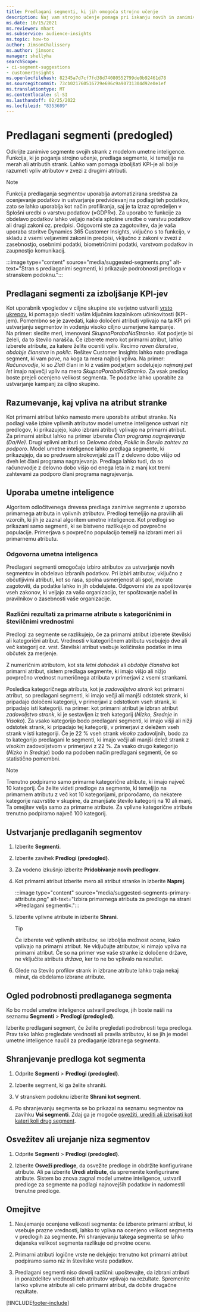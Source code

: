 ```yaml
---
title: Predlagani segmenti, ki jih omogoča strojno učenje
description: Naj vam strojno učenje pomaga pri iskanju novih in zanimivih segmentov, ki temeljijo na atributih strank.
ms.date: 10/15/2021
ms.reviewer: mhart
ms.subservice: audience-insights
ms.topic: how-to
author: JimsonChalissery
ms.author: jimsonc
manager: shellyha
searchScope:
- ci-segment-suggestions
- customerInsights
ms.openlocfilehash: 82345a7d7cf7fd38d74080552799de0b92461d78
ms.sourcegitcommit: 73cb021760516729e696c9a90731304d92e0e1ef
ms.translationtype: MT
ms.contentlocale: sl-SI
ms.lasthandoff: 02/25/2022
ms.locfileid: "8353609"
---
```

# <a name="suggested-segments-preview"></a>Predlagani segmenti (predogled)

Odkrijte zanimive segmente svojih strank z modelom umetne inteligence. Funkcija, ki jo poganja strojno učenje, predlaga segmente, ki temeljijo na merah ali atributih strank. Lahko vam pomaga izboljšati KPI-je ali bolje razumeti vpliv atributov v zvezi z drugimi atributi. 

> [!NOTE]
> Funkcija predlaganja segmentov uporablja avtomatizirana sredstva za ocenjevanje podatkov in ustvarjanje predvidevanj na podlagi teh podatkov, zato se lahko uporablja kot način profiliranja, saj je ta izraz opredeljen v Splošni uredbi o varstvu podatkov (»GDPR«). Za uporabo te funkcije za obdelavo podatkov lahko veljajo načela splošne uredbe o varstvu podatkov ali drugi zakoni oz. predpisi. Odgovorni ste za zagotovitev, da je vaša uporaba storitve Dynamics 365 Customer Insights, vključno s to funkcijo, v skladu z vsemi veljavnimi zakoni in predpisi, vključno z zakoni v zvezi z zasebnostjo, osebnimi podatki, biometričnimi podatki, varstvom podatkov in zaupnostjo komunikacij.

:::image type="content" source="media/suggested-segments.png" alt-text="Stran s predlaganimi segmenti, ki prikazuje podrobnosti predloga v stranskem podoknu.":::

## <a name="suggested-segments-to-improve-your-kpis"></a>Predlagani segmenti za izboljšanje KPI-jev

Kot uporabnik vpogledov v ciljne skupine ste verjetno ustvarili [vrsto ukrepov](measures.md), ki pomagajo slediti vašim ključnim kazalnikom učinkovitosti (KPI-jem). Pomembno se je zavedati, kako določeni atributi vplivajo na ta KPI pri ustvarjanju segmentov in vodenju visoko ciljno usmerjene kampanje.   
Na primer: sledite meri, imenovani *SkupnaPorabaNaStranko*. Kot podjetje bi želeli, da to število narašča. Če izberete mero kot primarni atribut, lahko izberete atribute, za katere želite oceniti vpliv. Recimo *raven članstva*, *obdobje članstva* in *poklic*. Rešitev Customer Insights lahko nato predlaga segment, ki vam pove, na koga ta mera najbolj vpliva. Na primer: *Računovodje*, ki so *Zlati* člani in ki z vašim podjetjem sodelujejo *najmanj pet let* imajo največji vpliv na mero *SkupnaPorabaNaStranko*. Za vsak predlog boste prejeli ocenjeno velikost segmenta. Te podatke lahko uporabite za ustvarjanje kampanj za ciljno skupino.

## <a name="understand-what-influences-a-customer-attribute"></a>Razumevanje, kaj vpliva na atribut stranke

Kot primarni atribut lahko namesto mere uporabite atribut stranke. Na podlagi vaše izbire vplivnih atributov model umetne inteligence ustvari niz predlogov, ki prikazujejo, kako izbrani atributi vplivajo na primarni atribut.   
Za primarni atribut lahko na primer izberete *Član programa nagrajevanja (Da/Ne)*. Drugi vplivni atributi so *Delovna doba*, *Poklic* in *Število zahtev za podporo*. Model umetne inteligence lahko predlaga segmente, ki prikazujejo, da so predvsem strokovnjaki za IT z delovno dobo višjo od dveh let člani programa nagrajevanja. Predlaga lahko tudi, da so računovodje z delovno dobo višjo od enega leta in z manj kot tremi zahtevami za podporo člani programa nagrajevanja. 

## <a name="artificial-intelligence-usage"></a>Uporaba umetne inteligence

Algoritem odločitvenega drevesa predlaga zanimive segmente z uporabo primarnega atributa in vplivnih atributov. Predlogi temeljijo na pravilih ali vzorcih, ki jih je zaznal algoritem umetne inteligence. Kot predlogi so prikazani samo segmenti, ki se bistveno razlikujejo od povprečne populacije. Primerjava s povprečno populacijo temelji na izbrani meri ali primarnemu atributu.

### <a name="responsible-ai"></a>Odgovorna umetna inteligenca

Predlagani segmenti omogočajo izbiro atributov za ustvarjanje novih segmentov in obdelavo izbranih podatkov. Pri izbiri atributov, vključno z občutljivimi atributi, kot so rasa, spolna usmerjenost ali spol, morate zagotoviti, da podatke lahko in jih obdelujete. Odgovorni ste za spoštovanje vseh zakonov, ki veljajo za vašo organizacijo, ter spoštovanje načel in pravilnikov o zasebnosti vaše organizacije.

### <a name="different-results-for-primary-attributes-with-categorical-and-numeric-values"></a>Različni rezultati za primarne atribute s kategoričnimi in številčnimi vrednostmi

Predlogi za segmente se razlikujejo, če za primarni atribut izberete številski ali kategorični atribut. Vrednosti v kategoričnem atributu vsebujejo dve ali več kategorij oz. vrst. Številski atribut vsebuje količinske podatke in ima občutek za merjenje.

Z numeričnim atributom, kot sta *letni dohodek* ali *obdobje članstva* kot primarni atribut, sistem predlaga segmente, ki imajo višjo ali nižjo povprečno vrednost numeričnega atributa v primerjavi z vsemi strankami.

Posledica kategoričnega atributa, kot je *zadovoljstvo strank* kot primarni atribut, so predlagani segmenti, ki imajo večji ali manjši odstotek strank, ki pripadajo določeni kategoriji, v primerjavi z odstotkom vseh strank, ki pripadajo isti kategoriji. na primer: kot primarni atribut je izbran atribut *zadovoljstvo strank*, ki je sestavljen iz treh kategorij (*Nizko*, *Srednje* in *Visoko*). Za vsako kategorijo bodo predlagani segmenti, ki imajo višji ali nižji odstotek strank, ki pripadajo tej kategoriji, v primerjavi z deležem vseh strank v isti kategoriji. Če je 22 % vseh strank *visoko* zadovoljnih, bodo za to kategorijo predlagani le segmenti, ki imajo večji ali manjši delež strank z *visokim* zadovoljstvom v primerjavi z 22 %. Za vsako drugo kategorijo (*Nizko* in *Srednje*) bodo na podoben način predlagani segmenti, če so statistično pomembni.

> [!NOTE]
> Trenutno podpiramo samo primarne kategorične atribute, ki imajo največ 10 kategorij. Če želite videti predloge za segmente, ki temeljijo na primarnem atributu z več kot 10 kategorijami, priporočamo, da nekatere kategorije razvrstite v skupine, da zmanjšate število kategorij na 10 ali manj. Ta omejitev velja samo za primarne atribute. Za vplivne kategorične atribute trenutno podpiramo največ 100 kategorij.

## <a name="generate-suggested-segments"></a>Ustvarjanje predlaganih segmentov

1. Izberite **Segmenti**.

1. Izberite zavihek **Predlogi (predogled)**.

1. Za vodeno izkušnjo izberite **Pridobivanje novih predlogov**.

1. Kot primarni atribut izberite mero ali atribut stranke in izberite **Naprej**.

   :::image type="content" source="media/suggested-segments-primary-attribute.png" alt-text="Izbira primarnega atributa za predloge na strani »Predlagani segmenti«.":::

1. Izberite vplivne atribute in izberite **Shrani**.
   
   > [!TIP]
   > Če izberete več vplivnih atributov, se izboljša možnost ocene, kako vplivajo na primarni atribut. Ne vključujte atributov, ki nimajo vpliva na primarni atribut. Če so na primer vse vaše stranke iz določene države, ne vključite atributa *država*, ker to ne bo vplivalo na rezultat.

1. Glede na število profilov strank in izbrane atribute lahko traja nekaj minut, da obdelamo izbrane atribute. 

## <a name="view-details-of-a-suggested-segment"></a>Ogled podrobnosti predlaganega segmenta

Ko bo model umetne inteligence ustvaril predloge, jih boste našli na seznamu **Segmenti** > **Predlogi (predogled)**.
 
Izberite predlagani segment, če želite pregledati podrobnosti tega predloga. Prav tako lahko pregledate vrednosti ali pravila atributov, ki se jih je model umetne inteligence naučil za predlaganje izbranega segmenta.

## <a name="save-a-suggestion-as-a-segment"></a>Shranjevanje predloga kot segmenta

1. Odprite **Segmenti** > **Predlogi (predogled)**.

1. Izberite segment, ki ga želite shraniti. 

1. V stranskem podoknu izberite **Shrani kot segment**. 

1. Po shranjevanju segmenta se bo prikazal na seznamu segmentov na zavihku **Vsi segmenti**. Zdaj ga je mogoče [osvežiti, urediti ali izbrisati kot kateri koli drug segment](segments.md).

## <a name="refresh-or-edit-a-set-of-suggestions"></a>Osvežitev ali urejanje niza segmentov

1. Odprite **Segmenti** > **Predlogi (predogled)**.

1. Izberite **Osveži predloge**, da osvežite predloge in obdržite konfigurirane atribute. Ali pa izberite **Uredi atribute**, da spremenite konfigurirane atribute. Sistem bo znova zagnal model umetne inteligence, ustvaril predloge za segmente na podlagi najnovejših podatkov in nadomestil trenutne predloge.

## <a name="limitations"></a>Omejitve

1. Neujemanje ocenjene velikosti segmenta: če izberete primarni atribut, ki vsebuje prazne vrednosti, lahko to vpliva na ocenjeno velikost segmenta v predlogih za segmente. Pri shranjevanju takega segmenta se lahko dejanska velikost segmenta razlikuje od prvotne ocene.
 
2. Primarni atributi logične vrste ne delujejo: trenutno kot primarni atribut podpiramo samo niz in številske vrste podatkov.

3. Predlagani segmenti niso dovolj različni: upoštevajte, da izbrani atributi in porazdelitev vrednosti teh atributov vplivajo na rezultate. Spremenite lahko vplivne atribute ali celo primarni atribut, da dobite drugačne rezultate.



[!INCLUDE[footer-include](../includes/footer-banner.md)]